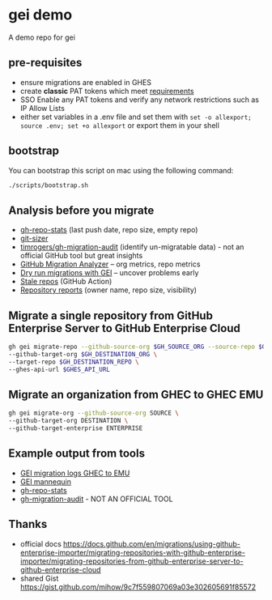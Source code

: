 # gei demo
A demo repo for gei

## pre-requisites
- ensure migrations are enabled in GHES
- create **classic** PAT tokens which meet [requirements](https://docs.github.com/en/enterprise-server@3.13/migrations/using-github-enterprise-importer/migrating-between-github-products/managing-access-for-a-migration-between-github-products#required-scopes-for-personal-access-tokens)
- SSO Enable any PAT tokens and verify any network restrictions such as IP Allow Lists
- either set variables in a .env file and set them with `set -o allexport; source .env; set +o allexport` or export them in your shell


## bootstrap
You can bootstrap this script on mac using the following command:
```bash
./scripts/bootstrap.sh
```

## Analysis before you migrate
- [gh-repo-stats](https://github.com/mona-actions/gh-repo-stats/) (last push date, repo size, empty repo)
- [git-sizer](https://github.com/github/git-sizer#getting-started)
- [timrogers/gh-migration-audit](https://github.com/timrogers/gh-migration-audit) (identify un-migratable data) - not an official GitHub tool but great insights
- [GitHub Migration Analyzer](https://github.com/github/gh-migration-analyzer) – org metrics, repo metrics
- [Dry run migrations with GEI](https://docs.github.com/en/migrations/using-github-enterprise-importer/migrating-between-github-products/overview-of-a-migration-between-github-products#running-your-migrations) – uncover problems early
- [Stale repos](https://github.com/github/stale-repos) (GitHub Action)
- [Repository reports](https://docs.github.com/en/enterprise-server@3.12/admin/monitoring-activity-in-your-enterprise/exploring-user-activity-in-your-enterprise/accessing-reports-for-your-instance#repository-reports) (owner name, repo size, visibility)


## Migrate a single repository from GitHub Enterprise Server to GitHub Enterprise Cloud
```bash
gh gei migrate-repo --github-source-org $GH_SOURCE_ORG --source-repo $GH_SOURCE_REPO \
--github-target-org $GH_DESTINATION_ORG \
--target-repo $GH_DESTINATION_REPO \
--ghes-api-url $GHES_API_URL
```

## Migrate an organization from GHEC to GHEC EMU
```bash
gh gei migrate-org --github-source-org SOURCE \
--github-target-org DESTINATION \
--github-target-enterprise ENTERPRISE
```
## Example output from tools
- [GEI migration logs GHEC to EMU](./examples/gei-output/)
- [GEI mannequin](./examples/gei-output/our-ghec-org1-migrated-mannequin.csv)
- [gh-repo-stats](./examples/gh-repo-stats/)
- [gh-migration-audit](./examples/gh-migration-audit/gitstua-labs-migration-audit.csv) - NOT AN OFFICIAL TOOL


## Thanks
- official docs
https://docs.github.com/en/migrations/using-github-enterprise-importer/migrating-repositories-with-github-enterprise-importer/migrating-repositories-from-github-enterprise-server-to-github-enterprise-cloud
- shared Gist https://gist.github.com/mihow/9c7f559807069a03e302605691f85572
